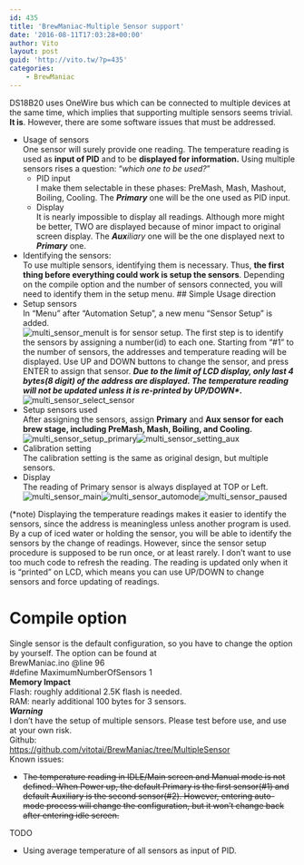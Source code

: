 ```yaml
---
id: 435
title: 'BrewManiac-Multiple Sensor support'
date: '2016-08-11T17:03:28+00:00'
author: Vito
layout: post
guid: 'http://vito.tw/?p=435'
categories:
    - BrewManiac
---
```


DS18B20 uses OneWire bus which can be connected to multiple devices at the same time, which implies that supporting multiple sensors seems trivial. **It is**. However, there are some software issues that must be addressed.

- Usage of sensors  
    One sensor will surely provide one reading. The temperature reading is used as **input of PID** and to be **displayed for information.** Using multiple sensors rises a question: “*which one to be used?*” 
    - PID input  
        I make them selectable in these phases: PreMash, Mash, Mashout, Boiling, Cooling. The ***Primary*** one will be the one used as PID input.
    - Display  
        It is nearly impossible to display all readings. Although more might be better, TWO are displayed because of minor impact to original screen display. The ***Aux**iliary* one will be the one displayed next to ***Primary*** one.
- Identifying the sensors:  
    To use multiple sensors, identifying them is necessary. Thus, **the first thing before everything could work is setup the sensors**. Depending on the compile option and the number of sensors connected, you will need to identify them in the setup menu. ## Simple Usage direction
- Setup sensors  
    In “Menu” after “Automation Setup”, a new menu “Sensor Setup” is added.  
    ![multi_sensor_menu](http://vito.tw/wp-content/uploads/2016/09/multi_sensor_menu.jpg)It is for sensor setup. The first step is to identify the sensors by assigning a number(id) to each one. Starting from “#1” to the number of sensors, the addresses and temperature reading will be displayed. Use UP and DOWN buttons to change the sensor, and press ENTER to assign that sensor. *****Due to the limit of LCD display, only last 4 bytes(8 digit) of the address are displayed. The temperature reading will not be updated unless it is re-printed by UP/DOWN\*.*****   
    ![multi_sensor_select_sensor](http://vito.tw/wp-content/uploads/2016/09/multi_sensor_select_sensor.jpg)
- Setup sensors used  
    After assigning the sensors, assign **Primary** and **Aux sensor for each brew stage, including PreMash, Mash, Boiling, and Cooling.**![multi_sensor_setup_primary](http://vito.tw/wp-content/uploads/2016/09/multi_sensor_setup_primary.jpg)![multi_sensor_setting_aux](http://vito.tw/wp-content/uploads/2016/09/multi_sensor_setting_aux.jpg)
- Calibration setting  
    The calibration setting is the same as original design, but multiple sensors.
- Display  
    The reading of Primary sensor is always displayed at TOP or Left.  
    ![multi_sensor_main](http://vito.tw/wp-content/uploads/2016/09/multi_sensor_main.jpg)![multi_sensor_automode](http://vito.tw/wp-content/uploads/2016/09/multi_sensor_automode.jpg)![multi_sensor_paused](http://vito.tw/wp-content/uploads/2016/09/multi_sensor_paused.jpg)

(\*note) Displaying the temperature readings makes it easier to identify the sensors, since the address is meaningless unless another program is used. By a cup of iced water or holding the sensor, you will be able to identify the sensors by the change of readings. However, since the sensor setup procedure is supposed to be run once, or at least rarely. I don’t want to use too much code to refresh the reading. The reading is updated only when it is “printed” on LCD, which means you can use UP/DOWN to change sensors and force updating of readings.

# **Compile option**

Single sensor is the default configuration, so you have to change the option by yourself. The option can be found at  
BrewManiac.ino @line 96  
\#define MaximumNumberOfSensors 1  
**Memory Impact**  
Flash: roughly additional 2.5K flash is needed.  
RAM: nearly additional 100 bytes for 3 sensors.  
***Warning***  
I don’t have the setup of multiple sensors. Please test before use, and use at your own risk.  
Github:  
https://github.com/vitotai/BrewManiac/tree/MultipleSensor  
Known issues:

- T<del>he temperature reading in IDLE/Main screen and Manual mode is not defined. When Power up, the default Primary is the first sensor(#1) and default Auxiliary is the second sensor(#2). However, entering auto-mode process will change the configuration, but it won’t change back after entering idle screen.</del>

TODO

- Using average temperature of all sensors as input of PID.